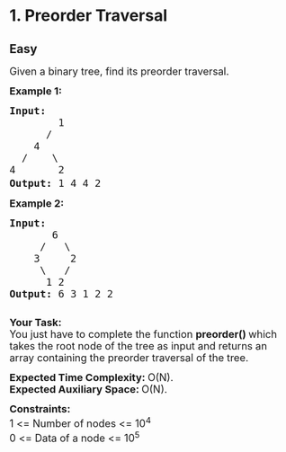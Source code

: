 # 1. Preorder Traversal
## Easy
<div class="problem-statement" style="user-select: auto;">
                <p style="user-select: auto;"></p><p style="user-select: auto;"><span style="font-size: 18px; user-select: auto;">Given a&nbsp;binary tree, find&nbsp;its&nbsp;preorder traversal.</span></p>

<p style="user-select: auto;"><span style="font-size: 18px; user-select: auto;"><strong style="user-select: auto;">Example 1:</strong></span></p>

<pre style="user-select: auto;"><span style="font-size: 18px; user-select: auto;"><strong style="user-select: auto;">Input:</strong>
&nbsp; &nbsp; &nbsp; &nbsp; 1 &nbsp; &nbsp; &nbsp;
      /&nbsp; &nbsp; &nbsp; &nbsp; &nbsp; 
    4 &nbsp; &nbsp;
  /&nbsp; &nbsp; \ &nbsp; 
4&nbsp; &nbsp; &nbsp; &nbsp;2
<strong style="user-select: auto;">Output: </strong>1 4 4 2</span><span style="font-size: 22px; user-select: auto;">&nbsp;</span>
</pre>

<p style="user-select: auto;"><span style="font-size: 18px; user-select: auto;"><strong style="user-select: auto;">Example 2:</strong></span></p>

<pre style="user-select: auto;"><span style="font-size: 18px; user-select: auto;"><strong style="user-select: auto;">Input:</strong>
       6
&nbsp;    /   \
&nbsp;   3     2
&nbsp;    \   / 
&nbsp;     1 2
<strong style="user-select: auto;">Output: </strong>6 3 1 2 2&nbsp;</span>

</pre>

<p style="user-select: auto;"><span style="font-size: 18px; user-select: auto;"><strong style="user-select: auto;">Your Task:</strong><br style="user-select: auto;">
You just have to complete the function <strong style="user-select: auto;">preorder() </strong>which takes the root node of the tree as input and returns an array containing the preorder traversal of the tree.</span></p>

<p style="user-select: auto;"><span style="font-size: 18px; user-select: auto;"><strong style="user-select: auto;">Expected Time Complexity:&nbsp;</strong>O(N).<br style="user-select: auto;">
<strong style="user-select: auto;">Expected Auxiliary Space:&nbsp;</strong>O(N).</span></p>

<p style="user-select: auto;"><span style="font-size: 18px; user-select: auto;"><strong style="user-select: auto;">Constraints:</strong><br style="user-select: auto;">
1 &lt;= Number of nodes &lt;= 10<sup style="user-select: auto;">4</sup><br style="user-select: auto;">
0 &lt;= Data of a node &lt;= 10<sup style="user-select: auto;">5</sup></span></p>
 <p style="user-select: auto;"></p>
            </div>